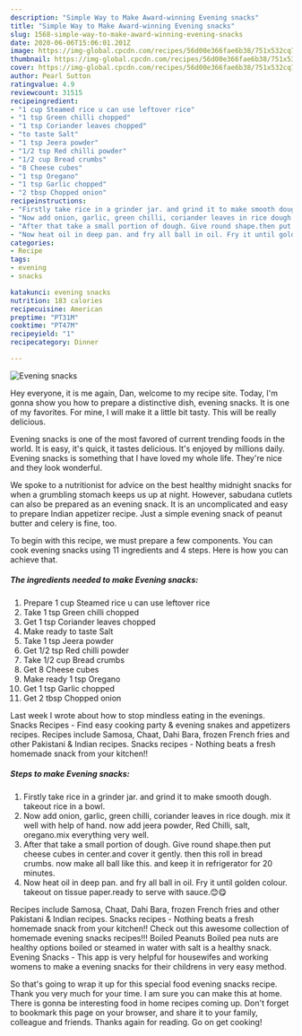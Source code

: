 ```yaml
---
description: "Simple Way to Make Award-winning Evening snacks"
title: "Simple Way to Make Award-winning Evening snacks"
slug: 1568-simple-way-to-make-award-winning-evening-snacks
date: 2020-06-06T15:06:01.201Z
image: https://img-global.cpcdn.com/recipes/56d00e366fae6b38/751x532cq70/evening-snacks-recipe-main-photo.jpg
thumbnail: https://img-global.cpcdn.com/recipes/56d00e366fae6b38/751x532cq70/evening-snacks-recipe-main-photo.jpg
cover: https://img-global.cpcdn.com/recipes/56d00e366fae6b38/751x532cq70/evening-snacks-recipe-main-photo.jpg
author: Pearl Sutton
ratingvalue: 4.9
reviewcount: 31515
recipeingredient:
- "1 cup Steamed rice u can use leftover rice"
- "1 tsp Green chilli chopped"
- "1 tsp Coriander leaves chopped"
- "to taste Salt"
- "1 tsp Jeera powder"
- "1/2 tsp Red chilli powder"
- "1/2 cup Bread crumbs"
- "8 Cheese cubes"
- "1 tsp Oregano"
- "1 tsp Garlic chopped"
- "2 tbsp Chopped onion"
recipeinstructions:
- "Firstly take rice in a grinder jar. and grind it to make smooth dough. takeout rice in a bowl."
- "Now add onion, garlic, green chilli, coriander leaves in rice dough. mix it well with help of hand. now add jeera powder, Red Chilli, salt, oregano.mix everything very well."
- "After that take a small portion of dough. Give round shape.then put cheese cubes in center.and cover it gently. then this roll in bread crumbs. now make all ball like this. and keep it in refrigerator for 20 minutes."
- "Now heat oil in deep pan. and fry all ball in oil. Fry it until golden colour. takeout on tissue paper.ready to serve with sauce.😊😋"
categories:
- Recipe
tags:
- evening
- snacks

katakunci: evening snacks 
nutrition: 183 calories
recipecuisine: American
preptime: "PT31M"
cooktime: "PT47M"
recipeyield: "1"
recipecategory: Dinner

---
```



![Evening snacks](https://img-global.cpcdn.com/recipes/56d00e366fae6b38/751x532cq70/evening-snacks-recipe-main-photo.jpg)

Hey everyone, it is me again, Dan, welcome to my recipe site. Today, I'm gonna show you how to prepare a distinctive dish, evening snacks. It is one of my favorites. For mine, I will make it a little bit tasty. This will be really delicious.

Evening snacks is one of the most favored of current trending foods in the world. It is easy, it's quick, it tastes delicious. It's enjoyed by millions daily. Evening snacks is something that I have loved my whole life. They're nice and they look wonderful.

We spoke to a nutritionist for advice on the best healthy midnight snacks for when a grumbling stomach keeps us up at night. However, sabudana cutlets can also be prepared as an evening snack. It is an uncomplicated and easy to prepare Indian appetizer recipe. Just a simple evening snack of peanut butter and celery is fine, too.


To begin with this recipe, we must prepare a few components. You can cook evening snacks using 11 ingredients and 4 steps. Here is how you can achieve that.

<!--inarticleads1-->

##### The ingredients needed to make Evening snacks:

1. Prepare 1 cup Steamed rice u can use leftover rice
1. Take 1 tsp Green chilli chopped
1. Get 1 tsp Coriander leaves chopped
1. Make ready to taste Salt
1. Take 1 tsp Jeera powder
1. Get 1/2 tsp Red chilli powder
1. Take 1/2 cup Bread crumbs
1. Get 8 Cheese cubes
1. Make ready 1 tsp Oregano
1. Get 1 tsp Garlic chopped
1. Get 2 tbsp Chopped onion


Last week I wrote about how to stop mindless eating in the evenings. Snacks Recipes - Find easy cooking party &amp; evening snakes and appetizers recipes. Recipes include Samosa, Chaat, Dahi Bara, frozen French fries and other Pakistani &amp; Indian recipes. Snacks recipes - Nothing beats a fresh homemade snack from your kitchen!! 

<!--inarticleads2-->

##### Steps to make Evening snacks:

1. Firstly take rice in a grinder jar. and grind it to make smooth dough. takeout rice in a bowl.
1. Now add onion, garlic, green chilli, coriander leaves in rice dough. mix it well with help of hand. now add jeera powder, Red Chilli, salt, oregano.mix everything very well.
1. After that take a small portion of dough. Give round shape.then put cheese cubes in center.and cover it gently. then this roll in bread crumbs. now make all ball like this. and keep it in refrigerator for 20 minutes.
1. Now heat oil in deep pan. and fry all ball in oil. Fry it until golden colour. takeout on tissue paper.ready to serve with sauce.😊😋


Recipes include Samosa, Chaat, Dahi Bara, frozen French fries and other Pakistani &amp; Indian recipes. Snacks recipes - Nothing beats a fresh homemade snack from your kitchen!! Check out this awesome collection of homemade evening snacks recipes!!! Boiled Peanuts Boiled pea nuts are healthy options boiled or steamed in water with salt is a healthy snack. Evening Snacks - This app is very helpful for housewifes and working womens to make a evening snacks for their childrens in very easy method. 

So that's going to wrap it up for this special food evening snacks recipe. Thank you very much for your time. I am sure you can make this at home. There is gonna be interesting food in home recipes coming up. Don't forget to bookmark this page on your browser, and share it to your family, colleague and friends. Thanks again for reading. Go on get cooking!
